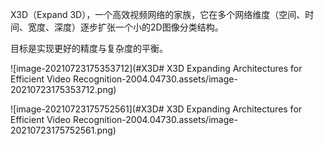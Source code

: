 

X3D（Expand 3D），一个高效视频网络的家族，它在多个网络维度（空间、时间、宽度、深度）逐步扩张一个小的2D图像分类结构。

目标是实现更好的精度与复杂度的平衡。



![image-20210723175353712](#X3D# X3D Expanding Architectures for Efficient Video Recognition-2004.04730.assets/image-20210723175353712.png)



![image-20210723175752561](#X3D# X3D Expanding Architectures for Efficient Video Recognition-2004.04730.assets/image-20210723175752561.png)